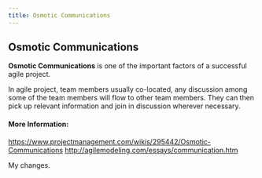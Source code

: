```yaml
---
title: Osmotic Communications
---
```

## Osmotic Communications
**Osmotic Communications** is one of the important factors of a successful agile project.  

In agile project, team members usually co-located, any discussion among some of the team members will flow to other team members. They can then pick up relevant information and join in discussion wherever necessary.  

#### More Information:
https://www.projectmanagement.com/wikis/295442/Osmotic-Communications
http://agilemodeling.com/essays/communication.htm

My changes.
